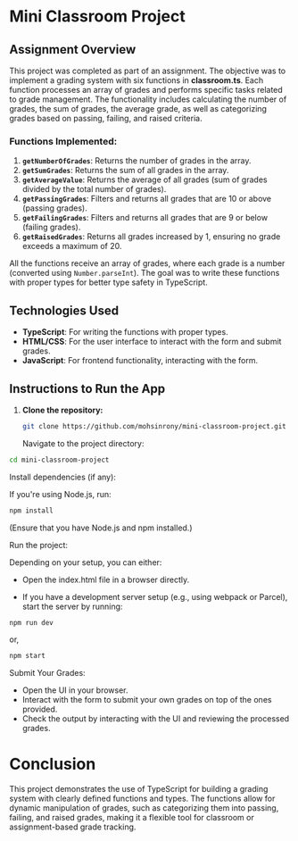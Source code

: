 # Mini Classroom Project

## Assignment Overview

This project was completed as part of an assignment. The objective was to implement a grading system with six functions in **classroom.ts**. Each function processes an array of grades and performs specific tasks related to grade management. The functionality includes calculating the number of grades, the sum of grades, the average grade, as well as categorizing grades based on passing, failing, and raised criteria.

### Functions Implemented:

1. **`getNumberOfGrades`**: Returns the number of grades in the array.
2. **`getSumGrades`**: Returns the sum of all grades in the array.
3. **`getAverageValue`**: Returns the average of all grades (sum of grades divided by the total number of grades).
4. **`getPassingGrades`**: Filters and returns all grades that are 10 or above (passing grades).
5. **`getFailingGrades`**: Filters and returns all grades that are 9 or below (failing grades).
6. **`getRaisedGrades`**: Returns all grades increased by 1, ensuring no grade exceeds a maximum of 20.

All the functions receive an array of grades, where each grade is a number (converted using `Number.parseInt`). The goal was to write these functions with proper types for better type safety in TypeScript.

## Technologies Used

- **TypeScript**: For writing the functions with proper types.
- **HTML/CSS**: For the user interface to interact with the form and submit grades.
- **JavaScript**: For frontend functionality, interacting with the form.

## Instructions to Run the App

1. **Clone the repository:**

   ```bash
   git clone https://github.com/mohsinrony/mini-classroom-project.git
   ```

   Navigate to the project directory:

```bash
cd mini-classroom-project

```

Install dependencies (if any):

If you're using Node.js, run:

```bash
npm install

```

(Ensure that you have Node.js and npm installed.)

Run the project:

Depending on your setup, you can either:

- Open the index.html file in a browser directly.

- If you have a development server setup (e.g., using webpack or Parcel), start the server by running:

```bash
npm run dev
```

or,

```bash
npm start
```

Submit Your Grades:

- Open the UI in your browser.
- Interact with the form to submit your own grades on top of the ones provided.
- Check the output by interacting with the UI and reviewing the processed grades.

# Conclusion

This project demonstrates the use of TypeScript for building a grading system with clearly defined functions and types. The functions allow for dynamic manipulation of grades, such as categorizing them into passing, failing, and raised grades, making it a flexible tool for classroom or assignment-based grade tracking.
